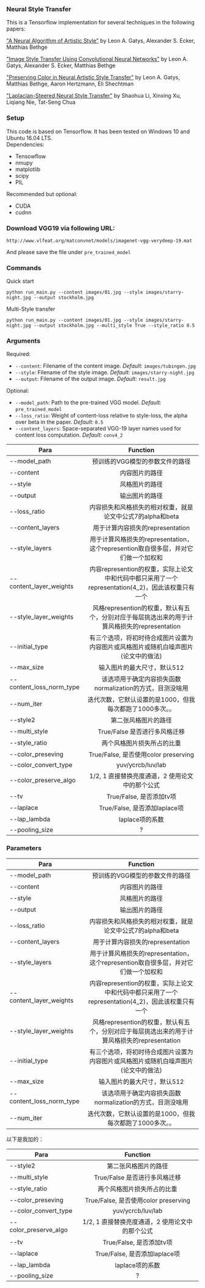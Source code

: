 ### Neural Style Transfer 
This is a Tensorflow implementation for several techniques in the following papers:

["A Neural Algorithm of Artistic Style"](https://arxiv.org/pdf/1508.06576.pdf) by Leon A. Gatys, Alexander S. Ecker, Matthias Bethge

["Image Style Transfer Using Convolutional Neural Networks"](https://www.cv-foundation.org/openaccess/content_cvpr_2016/papers/Gatys_Image_Style_Transfer_CVPR_2016_paper.pdf) by Leon A. Gatys, Alexander S. Ecker, Matthias Bethge

["Preserving Color in Neural Artistic Style Transfer"](https://arxiv.org/pdf/1606.05897.pdf) by Leon A. Gatys, Matthias Bethge, Aaron Hertzmann, Eli Shechtman

["Laplacian-Steered Neural Style Transfer"](https://arxiv.org/pdf/1707.01253.pdf) by Shaohua Li, Xinxing Xu, Liqiang Nie, Tat-Seng Chua

### Setup
This code is based on Tensorflow. It has been tested on Windows 10 and Ubuntu 16.04 LTS.  
Dependencies:  
* Tensowflow
* nmupy
* matplotlib
* scipy
* PIL  

Recommended but optional:  
* CUDA
* cudnn

### Download VGG19 via following URL:
```
http://www.vlfeat.org/matconvnet/models/imagenet-vgg-verydeep-19.mat
```
And please save the file under ``pre_trained_model``

### Commands
  Quick start
```
python run_main.py --content images/01.jpg --style images/starry-night.jpg --output stockholm.jpg
```
  Multi-Style transfer
```
python run_main.py --content images/01.jpg --style images/starry-night.jpg --output stockholm.jpg --multi_style True --style_ratio 0.5 
```

### Arguments

Required:  

* ``--content``: Filename of the content image. *Default:* ``images/tubingen.jpg``
* ``--style``: Filename of the style image. *Default:* ``images/starry-night.jpg``
* ``--output``: Filename of the output image. *Default:* ``result.jpg``

Optional:
* ``--model_path``: Path to the pre-trained VGG model. *Default:* ``pre_trained_model``  
* ``--loss_ratio``: Weight of content-loss relative to style-loss, the alpha over beta in the paper. *Default:* ``0.5``  
* ``--content_layers``: Space-separated VGG-19 layer names used for content loss computation. *Default:* ``conv4_2``  




| Para | Function  |
| ---------- | :-----------:  |
| --model_path  | 预训练的VGG模型的参数文件的路径    |
| --content  | 内容图片的路径    |
| --style  | 风格图片的路径    |
| --output  | 输出图片的路径    |
| --loss_ratio  | 内容损失和风格损失的相对权重，就是论文中公式7的alpha和beta    |
| --content_layers  | 用于计算内容损失的representation    |
| --style_layers  | 用于计算风格损失的representation，这个represention取自很多层，并对它们做一个加权和    |
| --content_layer_weights  | 内容represention的权重，实际上论文中和代码中都只采用了一个representation(4_2)，因此该权重只有一个    |
| --style_layer_weights  | 风格represention的权重，默认有五个，分别对应于每层挑选出来的用于计算风格损失的representation    |
| --initial_type  | 有三个选项，将初时待合成图片设置为内容图片或风格图片或随机白噪声图片(论文中的做法)    |
| --max_size  | 输入图片的最大尺寸，默认512    |
| --content_loss_norm_type  | 该选项用于确定内容损失函数normalization的方式，目测没啥用    |
| --num_iter  | 迭代次数，它默认设置的是1000，但我每次都跑了1000多次。。    |
| --style2  | 第二张风格图片的路径    |
| --multi_style  | True/False 是否进行多风格迁移|
| --style_ratio  | 两个风格图片损失所占的比重    |
| --color_preseving  | True/False, 是否使用color preserving  |
| --color_convert_type  | yuv/ycrcb/luv/lab  |
| --color_preserve_algo  | 1/2, 1 直接替换亮度通道，2 使用论文中的那个公式 |
| --tv  | True/False, 是否添加tv项 |
| --laplace  | True/False, 是否添加laplace项 |
| --lap_lambda  | laplace项的系数 |
| --pooling_size  | ? |


### Parameters

| Para | Function  |
| ---------- | :-----------:  |
| --model_path  | 预训练的VGG模型的参数文件的路径    |
| --content  | 内容图片的路径    |
| --style  | 风格图片的路径    |
| --output  | 输出图片的路径    |
| --loss_ratio  | 内容损失和风格损失的相对权重，就是论文中公式7的alpha和beta    |
| --content_layers  | 用于计算内容损失的representation    |
| --style_layers  | 用于计算风格损失的representation，这个represention取自很多层，并对它们做一个加权和    |
| --content_layer_weights  | 内容represention的权重，实际上论文中和代码中都只采用了一个representation(4_2)，因此该权重只有一个    |
| --style_layer_weights  | 风格represention的权重，默认有五个，分别对应于每层挑选出来的用于计算风格损失的representation    |
| --initial_type  | 有三个选项，将初时待合成图片设置为内容图片或风格图片或随机白噪声图片(论文中的做法)    |
| --max_size  | 输入图片的最大尺寸，默认512    |
| --content_loss_norm_type  | 该选项用于确定内容损失函数normalization的方式，目测没啥用    |
| --num_iter  | 迭代次数，它默认设置的是1000，但我每次都跑了1000多次。。    |



以下是我加的：

| Para | Function  |
| ---------- | :-----------:  |
| --style2  | 第二张风格图片的路径    |
| --multi_style  | True/False 是否进行多风格迁移|
| --style_ratio  | 两个风格图片损失所占的比重    |
| --color_preseving  | True/False, 是否使用color preserving  |
| --color_convert_type  | yuv/ycrcb/luv/lab  |
| --color_preserve_algo  | 1/2, 1 直接替换亮度通道，2 使用论文中的那个公式 |
| --tv  | True/False, 是否添加tv项 |
| --laplace  | True/False, 是否添加laplace项 |
| --lap_lambda  | laplace项的系数 |
| --pooling_size  | ? |



